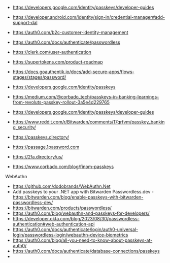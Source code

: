 
- https://developers.google.com/identity/passkeys/developer-guides
- https://developer.android.com/identity/sign-in/credential-manager#add-support-dal


- https://auth0.com/b2c-customer-identity-management
- https://auth0.com/docs/authenticate/passwordless
- https://clerk.com/user-authentication
- https://supertokens.com/product-roadmap
- https://docs.goauthentik.io/docs/add-secure-apps/flows-stages/stages/password/
- https://developers.google.com/identity/passkeys
- https://medium.com/@corbado_tech/passkeys-in-banking-learnings-from-revoluts-passkey-rollout-3a5e4d229765
- https://developers.google.com/identity/passkeys/developer-guides
- https://www.reddit.com/r/Bitwarden/comments/17qrfvm/passkey_banking_security/
- https://passkeys.directory/
- https://passage.1password.com
- https://2fa.directory/us/
- https://www.corbado.com/blog/finom-passkeys

WebAuthn
- https://github.com/dodobrands/WebAuthn.Net
- Add passkeys to your .NET app with Bitwarden Passwordless.dev - https://bitwarden.com/blog/enable-passkeys-with-bitwarden-passwordless-dev/
- https://bitwarden.com/products/passwordless/
- https://auth0.com/blog/webauthn-and-passkeys-for-developers/
- https://developer.okta.com/blog/2023/08/30/passwordless-authentication#web-authentication-api
- https://auth0.com/docs/authenticate/login/auth0-universal-login/passwordless-login/webauthn-device-biometrics
- https://auth0.com/blog/all-you-need-to-know-about-passkeys-at-auth0/
- https://auth0.com/docs/authenticate/database-connections/passkeys
- 